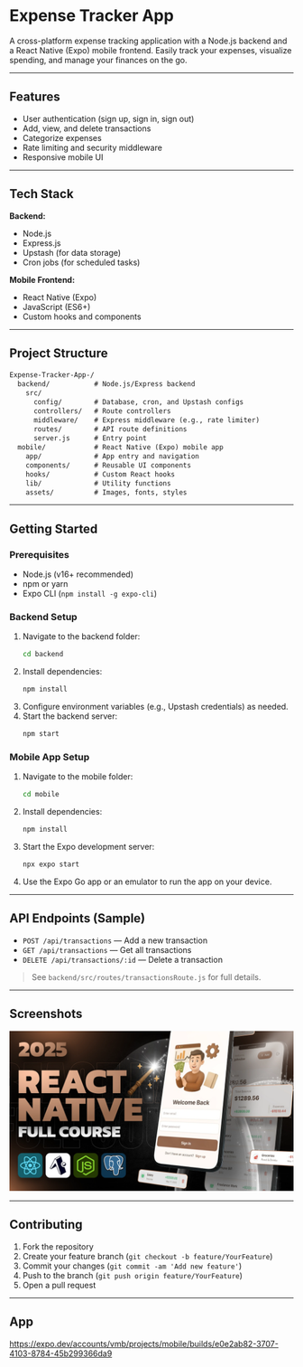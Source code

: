 # Expense Tracker App

A cross-platform expense tracking application with a Node.js backend and a React Native (Expo) mobile frontend. Easily track your expenses, visualize spending, and manage your finances on the go.

---

## Features

- User authentication (sign up, sign in, sign out)
- Add, view, and delete transactions
- Categorize expenses
- Rate limiting and security middleware
- Responsive mobile UI

---

## Tech Stack

**Backend:**
- Node.js
- Express.js
- Upstash (for data storage)
- Cron jobs (for scheduled tasks)

**Mobile Frontend:**
- React Native (Expo)
- JavaScript (ES6+)
- Custom hooks and components

---

## Project Structure

```
Expense-Tracker-App-/
  backend/           # Node.js/Express backend
    src/
      config/        # Database, cron, and Upstash configs
      controllers/   # Route controllers
      middleware/    # Express middleware (e.g., rate limiter)
      routes/        # API route definitions
      server.js      # Entry point
  mobile/            # React Native (Expo) mobile app
    app/             # App entry and navigation
    components/      # Reusable UI components
    hooks/           # Custom React hooks
    lib/             # Utility functions
    assets/          # Images, fonts, styles
```

---

## Getting Started

### Prerequisites
- Node.js (v16+ recommended)
- npm or yarn
- Expo CLI (`npm install -g expo-cli`)

### Backend Setup
1. Navigate to the backend folder:
   ```bash
   cd backend
   ```
2. Install dependencies:
   ```bash
   npm install
   ```
3. Configure environment variables (e.g., Upstash credentials) as needed.
4. Start the backend server:
   ```bash
   npm start
   ```

### Mobile App Setup
1. Navigate to the mobile folder:
   ```bash
   cd mobile
   ```
2. Install dependencies:
   ```bash
   npm install
   ```
3. Start the Expo development server:
   ```bash
   npx expo start
   ```
4. Use the Expo Go app or an emulator to run the app on your device.

---

## API Endpoints (Sample)

- `POST /api/transactions` — Add a new transaction
- `GET /api/transactions` — Get all transactions
- `DELETE /api/transactions/:id` — Delete a transaction

> See `backend/src/routes/transactionsRoute.js` for full details.

---

## Screenshots

![App Screenshot](mobile/assets/images/screenshot-for-readme.png)

---

## Contributing

1. Fork the repository
2. Create your feature branch (`git checkout -b feature/YourFeature`)
3. Commit your changes (`git commit -am 'Add new feature'`)
4. Push to the branch (`git push origin feature/YourFeature`)
5. Open a pull request

---

## App

https://expo.dev/accounts/vmb/projects/mobile/builds/e0e2ab82-3707-4103-8784-45b299366da9

